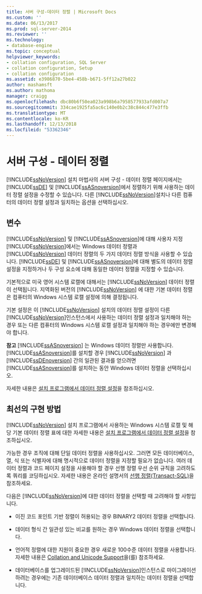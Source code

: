 ```yaml
---
title: 서버 구성-데이터 정렬 | Microsoft Docs
ms.custom: ''
ms.date: 06/13/2017
ms.prod: sql-server-2014
ms.reviewer: ''
ms.technology:
- database-engine
ms.topic: conceptual
helpviewer_keywords:
- collation configuration, SQL Server
- collation configuration, Setup
- collation configuration
ms.assetid: e3986870-5be4-458b-b671-5ff12a27b022
author: mashamsft
ms.author: mathoma
manager: craigg
ms.openlocfilehash: dbc80b6f50ea023a998b6a7958577933afd007a7
ms.sourcegitcommit: 334cae1925fa5ac6c140e0b2c38c844c477e3ffb
ms.translationtype: MT
ms.contentlocale: ko-KR
ms.lasthandoff: 12/13/2018
ms.locfileid: "53362346"
---
```

# <a name="server-configuration---collation"></a>서버 구성 - 데이터 정렬
  [!INCLUDE[ssNoVersion](../../includes/ssnoversion-md.md)] 설치 마법사의 서버 구성 - 데이터 정렬 페이지에서는 [!INCLUDE[ssDE](../../includes/ssde-md.md)] 및 [!INCLUDE[ssASnoversion](../../includes/ssasnoversion-md.md)]에서 정렬하기 위해 사용하는 데이터 정렬 설정을 수정할 수 있습니다. 다른 [!INCLUDE[ssNoVersion](../../includes/ssnoversion-md.md)]설치나 다른 컴퓨터의 데이터 정렬 설정과 일치하는 옵션을 선택하십시오.  
  
## <a name="options"></a>변수  
 [!INCLUDE[ssNoVersion](../../includes/ssnoversion-md.md)] 및 [!INCLUDE[ssASnoversion](../../includes/ssasnoversion-md.md)]에 대해 사용자 지정  
 [!INCLUDE[ssNoVersion](../../includes/ssnoversion-md.md)]에서는 Windows 데이터 정렬과 [!INCLUDE[ssNoVersion](../../includes/ssnoversion-md.md)] 데이터 정렬의 두 가지 데이터 정렬 방식을 사용할 수 있습니다. [!INCLUDE[ssDE](../../includes/ssde-md.md)] 및 [!INCLUDE[ssASnoversion](../../includes/ssasnoversion-md.md)]에 대해 별도의 데이터 정렬 설정을 지정하거나 두 구성 요소에 대해 동일한 데이터 정렬을 지정할 수 있습니다.  
  
 기본적으로 미국 영어 시스템 로캘에 대해서는 [!INCLUDE[ssNoVersion](../../includes/ssnoversion-md.md)] 데이터 정렬이 선택됩니다. 지역화된 버전의 [!INCLUDE[ssNoVersion](../../includes/ssnoversion-md.md)] 에 대한 기본 데이터 정렬은 컴퓨터의 Windows 시스템 로캘 설정에 의해 결정됩니다.  
  
 기본 설정은 이 [!INCLUDE[ssNoVersion](../../includes/ssnoversion-md.md)] 설치의 데이터 정렬 설정이 다른 [!INCLUDE[ssNoVersion](../../includes/ssnoversion-md.md)]인스턴스에서 사용하는 데이터 정렬 설정과 일치해야 하는 경우 또는 다른 컴퓨터의 Windows 시스템 로캘 설정과 일치해야 하는 경우에만 변경해야 합니다.  
  
 **참고** [!INCLUDE[ssASnoversion](../../includes/ssasnoversion-md.md)] 는 Windows 데이터 정렬만 사용합니다. [!INCLUDE[ssASnoversion](../../includes/ssasnoversion-md.md)]를 설치할 경우 [!INCLUDE[ssNoVersion](../../includes/ssnoversion-md.md)] 과 [!INCLUDE[ssDEnoversion](../../includes/ssdenoversion-md.md)] 간의 일관된 결과를 얻으려면 [!INCLUDE[ssASnoversion](../../includes/ssasnoversion-md.md)]를 설치하는 동안 Windows 데이터 정렬을 선택하십시오.  
  
 자세한 내용은 [설치 프로그램에서 데이터 정렬 설정](https://go.microsoft.com/fwlink/?LinkId=190977)을 참조하십시오.  
  
## <a name="best-practices"></a>최선의 구현 방법  
 [!INCLUDE[ssNoVersion](../../includes/ssnoversion-md.md)] 설치 프로그램에서 사용하는 Windows 시스템 로캘 및 해당 기본 데이터 정렬 표에 대한 자세한 내용은 [설치 프로그램에서 데이터 정렬 설정](https://go.microsoft.com/fwlink/?LinkId=190977)을 참조하십시오.  
  
 가능한 경우 조직에 대해 단일 데이터 정렬을 사용하십시오. 그러면 모든 데이터베이스, 열, 식 또는 식별자에 대해 명시적으로 데이터 정렬을 지정할 필요가 없습니다. 여러 데이터 정렬과 코드 페이지 설정을 사용해야 할 경우 선행 정렬 우선 순위 규칙을 고려하도록 쿼리를 코딩하십시오. 자세한 내용은 온라인 설명서의 [선행 정렬&#40;Transact-SQL&#41;](/sql/t-sql/statements/collation-precedence-transact-sql)을 참조하세요.  
  
 다음은 [!INCLUDE[ssNoVersion](../../includes/ssnoversion-md.md)]에 대한 데이터 정렬을 선택할 때 고려해야 할 사항입니다.  
  
-   이진 코드 포인트 기반 정렬이 허용되는 경우 BINARY2 데이터 정렬을 선택합니다.  
  
-   데이터 형식 간 일관성 있는 비교를 원하는 경우 Windows 데이터 정렬을 선택합니다.  
  
-   언어적 정렬에 대한 지원이 중요한 경우 새로운 100수준 데이터 정렬을 사용합니다. 자세한 내용은 [Collation and Unicode Support](../../relational-databases/collations/collation-and-unicode-support.md)을(를) 참조하세요.  
  
-   데이터베이스를 업그레이드된 [!INCLUDE[ssNoVersion](../../includes/ssnoversion-md.md)]인스턴스로 마이그레이션하려는 경우에는 기존 데이터베이스 데이터 정렬과 일치하는 데이터 정렬을 선택합니다.  
  
  
